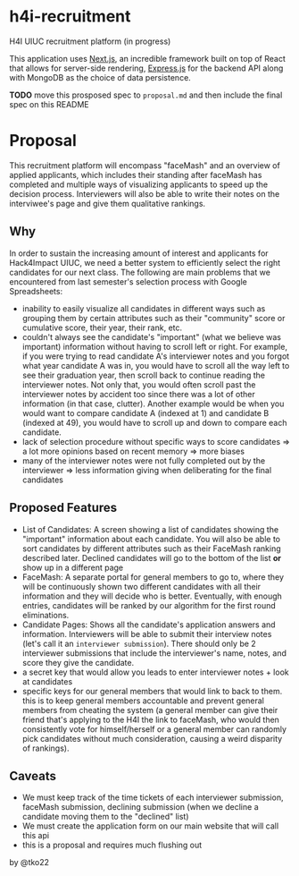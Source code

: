 # h4i-recruitment
H4I UIUC recruitment platform (in progress)

This application uses [Next.js](https://github.com/zeit/next.js), an incredible framework built on top of React that allows for server-side rendering, [Express.js](https://expressjs.com/) for the backend API along with MongoDB as the choice of data persistence.

**TODO** move this prosposed spec to `proposal.md` and then include the final spec on this README

# Proposal
This recruitment platform will encompass "faceMash" and an overview of applied applicants, which includes their standing after faceMash has completed and multiple ways of visualizing applicants to speed up the decision process. Interviewers will also be able to write their notes on the interviwee's page and give them qualitative rankings.

## Why
In order to sustain the increasing amount of interest and applicants for Hack4Impact UIUC, we need a better system to efficiently select the right candidates for our next class. The following are main problems that we encountered from last semester's selection process with Google Spreadsheets:
- inability to easily visualize all candidates in different ways such as grouping them by certain attributes such as their "community" score or cumulative score, their year, their rank, etc.
- couldn't always see the candidate's "important" (what we believe was important) information without having to scroll left or right. For example, if you were trying to read candidate A's interviewer notes and you forgot what year candidate A was in, you would have to scroll all the way left to see their graduation year, then scroll back to continue reading the interviewer notes. Not only that, you would often scroll past the interviewer notes by accident too since there was a lot of other information (in that case, clutter). Another example would be when you would want to compare candidate A (indexed at 1) and candidate B (indexed at 49), you would have to scroll up and down to compare each candidate.
- lack of selection procedure without specific ways to score candidates => a lot more opinions based on recent memory => more biases
- many of the interviewer notes were not fully completed out by the interviewer => less information giving when deliberating for the final candidates

## Proposed Features
- List of Candidates: A screen showing a list of candidates showing the "important" information about each candidate. You will also be able to sort candidates by different attributes such as their FaceMash ranking described later. Declined candidates will go to the bottom of the list **or** show up in a different page
- FaceMash: A separate portal for general members to go to, where they will be continuously shown two different candidates with all their information and they will decide who is better. Eventually, with enough entries, candidates will be ranked by our algorithm for the first round eliminations.
- Candidate Pages: Shows all the candidate's application answers and information. Interviewers will be able to submit their interview notes (let's call it an `interviewer submission`). There should only be 2 interviewer submissions that include the interviewer's name, notes, and score they give the candidate.
- a secret key that would allow you leads to enter interviewer notes + look at candidates
- specific keys for our general members that would link to back to them. this is to keep general members accountable and prevent general members from cheating the system (a general member can give their friend that's applying to the H4I the link to faceMash, who would then consistently vote for himself/herself or a general member can randomly pick candidates without much consideration, causing a weird disparity of rankings). 

## Caveats
- We must keep track of the time tickets of each interviewer submission, faceMash submission, declining submission (when we decline a candidate moving them to the "declined" list)
- We must create the application form on our main website that will call this api
- this is a proposal and requires much flushing out

by @tko22

